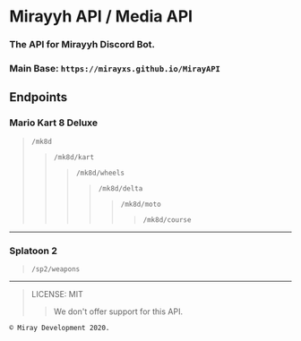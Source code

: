 # Mirayyh API / Media API

### The API for Mirayyh Discord Bot.

### Main Base: `https://mirayxs.github.io/MirayAPI`

## Endpoints

### Mario Kart 8 Deluxe

> `/mk8d`
>> `/mk8d/kart`
>>> `/mk8d/wheels`
>>>> `/mk8d/delta`
>>>>> `/mk8d/moto`
>>>>>> `/mk8d/course`

<hr>

### Splatoon 2



> `/sp2/weapons`
<hr>

> LICENSE: MIT
>> We don't offer support for this API.

`© Miray Development 2020.`
